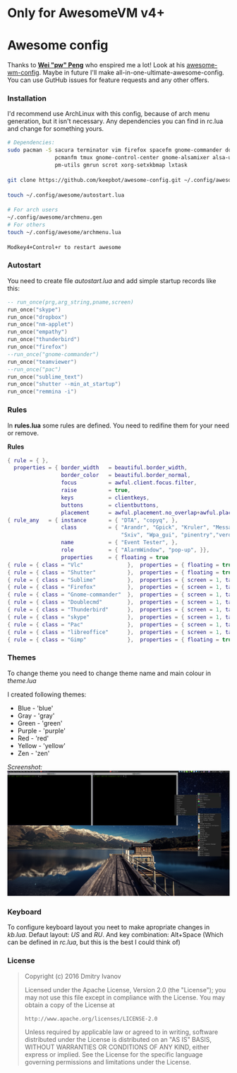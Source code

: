# Only for AwesomeVM v4+

# Awesome config

Thanks to **[Wei "pw" Peng](https://github.com/pw4ever)** who enspired me a lot! Look at his [awesome-wm-config](https://github.com/pw4ever/awesome-wm-config).
Maybe in future I'll make all-in-one-ultimate-awesome-config. You can use GutHub issues for feature requests and any other offers. 

### Installation
I'd recommend use ArchLinux with this config, because of arch menu generation, but it isn't necessary.
Any dependencies you can find in rc.lua and change for something yours.

```bash
# Dependencies:
sudo pacman -S sacura terminator vim firefox spacefm gnome-commander doublecmd \
               pcmanfm tmux gnome-control-center gnome-alsamixer alsa-utils    \
               pm-utils gmrun scrot xorg-setxkbmap lxtask

git clone https://github.com/keepbot/awesome-config.git ~/.config/awesome

touch ~/.config/awesome/autostart.lua

# For arch users
~/.config/awesome/archmenu.gen
# For others
touch ~/.config/awesome/archmenu.lua

Modkey4+Control+r to restart awesome
```

### Autostart

You need to create file *autostart.lua* and add simple startup records like this:
```lua
-- run_once(prg,arg_string,pname,screen)
run_once("skype")
run_once("dropbox")
run_once("nm-applet")
run_once("empathy")
run_once("thunderbird")
run_once("firefox")
--run_once("gnome-commander")
run_once("teamviewer")
--run_once("pac")
run_once("sublime_text")
run_once("shutter --min_at_startup")
run_once("remmina -i")
```

### Rules

In **rules.lua** some rules are defined. You need to redifine them for your need or remove.

**Rules**
```lua
{ rule = { },
  properties = { border_width   = beautiful.border_width,
                 border_color   = beautiful.border_normal,
                 focus          = awful.client.focus.filter,
                 raise          = true,
                 keys           = clientkeys,
                 buttons        = clientbuttons,
                 placement      = awful.placement.no_overlap+awful.placement.no_offscreen   }},
{ rule_any   = { instance       = { "DTA", "copyq", },
                 class          = { "Arandr", "Gpick", "Kruler", "MessageWin", 
                                    "Sxiv", "Wpa_gui", "pinentry","veromix","xtightvncviewer"},
                 name           = { "Event Tester", },
                 role           = { "AlarmWindow", "pop-up", }}, 
                 properties     = { floating = true                                         }},
{ rule = { class = "Vlc"              },  properties = { floating = true                    }},
{ rule = { class = "Shutter"          },  properties = { floating = true                    }},
{ rule = { class = "Sublime"          },  properties = { screen = 1, tag = "IDE"            }},
{ rule = { class = "Firefox"          },  properties = { screen = 1, tag = "Web"            }},
{ rule = { class = "Gnome-commander"  },  properties = { screen = 1, tag = "Files"          }},
{ rule = { class = "Doublecmd"        },  properties = { screen = 1, tag = "Files"          }},
{ rule = { class = "Thunderbird"      },  properties = { screen = 1, tag = "MSG"            }},
{ rule = { class = "skype"            },  properties = { screen = 1, tag = "MSG"            }},
{ rule = { class = "Pac"              },  properties = { screen = 1, tag = "PAC"            }},
{ rule = { class = "libreoffice"      },  properties = { screen = 1, tag = "Work"           }},
{ rule = { class = "Gimp"             },  properties = { floating = true                    }},
```

### Themes

To change theme you need to change theme name and main colour in *theme.lua*


I created following themes:
* Blue   - 'blue'
* Gray   - 'gray'
* Green  - 'green'
* Purple - 'purple'
* Red    - 'red'
* Yellow - 'yellow'
* Zen    - 'zen'

*Screenshot:*
![PurpleTheme](/screenshot/purple.png)

### Keyboard

To configure keyboard layout you neet to make apropriate changes in *kb.lua*. 
Defaut layout: *US* and *RU*. 
And key combination: Alt+Space (Which can be defined in *rc.lua*, but this is the best I could think of)

### License

> Copyright (c) 2016 Dmitry Ivanov
>
> Licensed under the Apache License, Version 2.0 (the "License");
> you may not use this file except in compliance with the License.
> You may obtain a copy of the License at
> 
>     http://www.apache.org/licenses/LICENSE-2.0
> 
> Unless required by applicable law or agreed to in writing, software
> distributed under the License is distributed on an "AS IS" BASIS,
> WITHOUT WARRANTIES OR CONDITIONS OF ANY KIND, either express or implied.
> See the License for the specific language governing permissions and
> limitations under the License.
